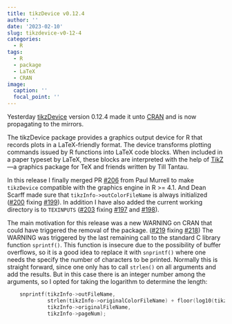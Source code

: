 ```yaml
---
title: tikzDevice v0.12.4
author: ''
date: '2023-02-10'
slug: tikzdevice-v0-12-4
categories:
  - R
tags:
  - R
  - package
  - LaTeX
  - CRAN
image:
  caption: ''
  focal_point: ''
---
```


Yesterday [tikzDevice](https://www.daqana.org/tikzDevice/) version 0.12.4 made
it unto [CRAN](https://cran.r-project.org/package=tikzDevice) and is now
propagating to the mirrors.

The tikzDevice package provides a graphics output device for R that records plots in a LaTeX-friendly format. The device transforms plotting commands issued by R functions into LaTeX code blocks. When included in a paper typeset by LaTeX, these blocks are interpreted with the help of [TikZ](https://pgf-tikz.github.io/)&mdash;a graphics package for TeX and friends written by Till Tantau.

In this release I finally merged PR [#206](https://github.com/daqana/tikzDevice/pull/206) from Paul Murrell to make `tikzDevice` compatible with the graphics engine in R >= 4.1. And Dean Scarff made sure that `tikzInfo->outColorFileName` is always initialized ([#200](https://github.com/daqana/tikzDevice/pull/200) fixing [#199](https://github.com/daqana/tikzDevice/issues/199)). In addition I have also added the current working directory is to `TEXINPUTS` ([#203](https://github.com/daqana/tikzDevice/pull/203) fixing [#197](https://github.com/daqana/tikzDevice/issues/197) and [#198](https://github.com/daqana/tikzDevice/issues/198)).

The main motivation for this release was a new WARNING on CRAN that could have triggered the removal of the package. ([#219](https://github.com/daqana/tikzDevice/pull/219) fixing [#218](https://github.com/daqana/tikzDevice/issues/218)) The WARNING was triggered by the last remaining call to the standard C library function `sprintf()`. This function is insecure due to the possibility of buffer overflows, so it is a good idea to replace it with `snprintf()` where one needs the specify the number of characters to be printed. Normally this is straight forward, since one only has to call `strlen()` on all arguments and add the results. But in this case there is an integer number among the arguments, so I opted for taking the logarithm to determine the length:

```c
    snprintf(tikzInfo->outFileName,
             strlen(tikzInfo->originalColorFileName) + floor(log10(tikzInfo->pageNum)) + 1,
             tikzInfo->originalFileName,
             tikzInfo->pageNum);
```

